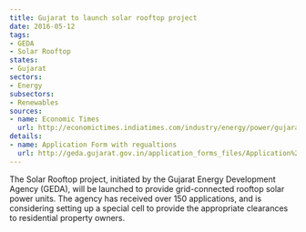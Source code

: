 ```yaml
---
title: Gujarat to launch solar rooftop project
date: 2016-05-12
tags:
- GEDA
- Solar Rooftop
states:
- Gujarat
sectors:
- Energy
subsectors:
- Renewables
sources:
- name: Economic Times
  url: http://economictimes.indiatimes.com/industry/energy/power/gujarat-government-to-kick-start-solar-rooftop-project-for-citizens/articleshow/52183146.cms
details:
- name: Application Form with regualtions
  url: http://geda.gujarat.gov.in/application_forms_files/Application%20form%20for%20registration%20of%20Solar%20Power-Rooftp%20project.pdf
---
```


The Solar Rooftop project, initiated by the Gujarat Energy Development Agency (GEDA), will be launched to provide grid-connected rooftop solar power units. The agency has received over 150 applications, and is considering setting up a special cell to provide the appropriate clearances to residential property owners.
